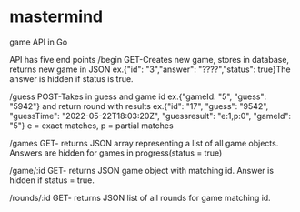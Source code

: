 # mastermind
game API in Go

API has five end points
/begin   GET-Creates new game, stores in database, returns new game in JSON ex.{"id": "3","answer": "????","status": true}The answer is hidden if status is true. 
              
/guess   POST-Takes in guess and game id ex.{"gameId: "5", "guess": "5942"} and return round with results ex.{"id": "17", "guess": "9542", "guessTime": "2022-05-22T18:03:20Z", "guessresult": "e:1,p:0", "gameId": "5"} e = exact matches, p = partial matches
                                                                                                    
/games   GET- returns JSON array representing a list of all game objects. Answers are hidden for games in progress(status = true)

/game/:id  GET- returns JSON game object with matching id. Answer is hidden if status = true. 

/rounds/:id GET- returns JSON list of all rounds for game matching id.
